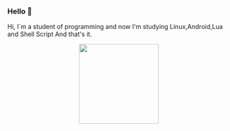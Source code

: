 ### Hello 👋
Hi, I`m a student of programming and now I'm studying Linux,Android,Lua and Shell Script
And that's it.
<div align="center">
  <a href="https://github.com/X-ronin">
  <img height="180em" src="https://github-readme-stats.vercel.app/api/top-langs/?username=X-ronin&layout=compact&langs_count=7&theme=dark"/>
</div>
